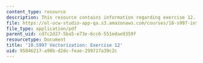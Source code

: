 ```yaml
---
content_type: resource
description: This resource contains information regarding exercise 12.
file: https://ol-ocw-studio-app-qa.s3.amazonaws.com/courses/18-s997-introduction-to-matlab-programming-fall-2011/95846217a98bd2dcfeae299727a39c2c_MIT18_S997F11_Exercise_12.pdf
file_type: application/pdf
parent_uid: cd7c2d27-5ba5-e73e-6cc6-551edae9359f
resourcetype: Document
title: '18.S997 Vectorization: Exercise 12'
uid: 95846217-a98b-d2dc-feae-299727a39c2c
---
```

